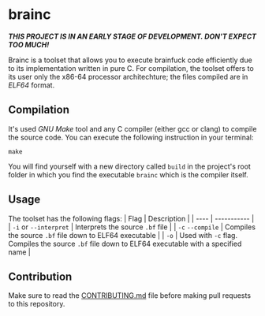 # brainc
***THIS PROJECT IS IN AN EARLY STAGE OF DEVELOPMENT. DON'T EXPECT TOO MUCH!***

Brainc is a toolset that allows you to execute brainfuck code efficiently due to its implementation written in pure C. For compilation, the toolset offers to its user only the x86-64 processor architechture; the files compiled are in *ELF64* format.

## Compilation
It's used *GNU Make* tool and any C compiler (either gcc or clang) to compile the source code. You can execute the following instruction in your terminal:
```console
make
```

You will find yourself with a new directory called `build` in the project's root folder in which you find the executable `brainc` which is the compiler itself.

## Usage
The toolset has the following flags:
| Flag | Description |
| ---- | ----------- |
| `-i` or `--interpret` | Interprets the source `.bf` file |
| `-c` `--compile` | Compiles the source `.bf` file down to ELF64 executable |
| `-o` | Used with `-c` flag. Compiles the source `.bf` file down to ELF64 executable with a specified name |

## Contribution
Make sure to read the [CONTRIBUTING.md](https://github.com/detectivekaktus/brainc/blob/master/CONTRIBUTING.md) file before making pull requests to this repository.

